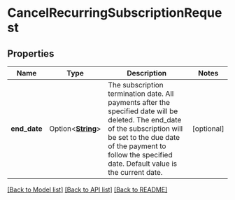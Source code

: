 # CancelRecurringSubscriptionRequest

## Properties

Name | Type | Description | Notes
------------ | ------------- | ------------- | -------------
**end_date** | Option<[**String**](string.md)> | The subscription termination date. All payments after the specified date will be deleted. The end_date of the subscription will be set to the due date of the payment to follow the specified date. Default value is the current date. | [optional]

[[Back to Model list]](../README.md#documentation-for-models) [[Back to API list]](../README.md#documentation-for-api-endpoints) [[Back to README]](../README.md)


